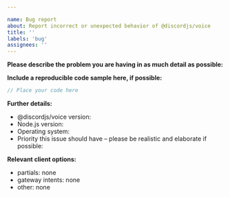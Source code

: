 ```yaml
---

name: Bug report
about: Report incorrect or unexpected behavior of @discordjs/voice
title: ''
labels: 'bug'
assignees: ''
---
```

<!-- Use Discord for questions: https://discord.gg/djs -->

**Please describe the problem you are having in as much detail as possible:**

**Include a reproducible code sample here, if possible:**

```js
// Place your code here
```

**Further details:**

- @discordjs/voice version:
- Node.js version:
- Operating system:
- Priority this issue should have – please be realistic and elaborate if possible:

**Relevant client options:**

- partials: none
- gateway intents: none
- other: none

<!--
Remove the comment and fill out the commit hash if this applies to you:
(While it's not a requirement to test your issue on the main branch, it would make fixing the problem a lot easier for us, so please do so if possible.)

- I have also tested the issue on latest main, commit hash: `xxx`
-->
